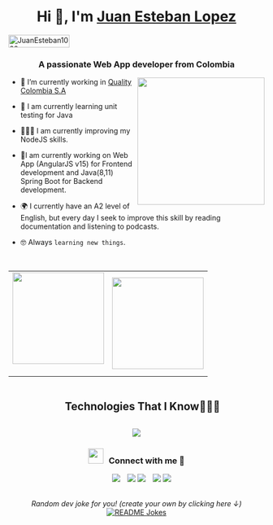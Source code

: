 <h1 align="center">Hi 👋, I'm <a href="https://100rabhcsmc.github.io/Me.io/" target="blank">
Juan Esteban Lopez</a></h1>
<img src="https://komarev.com/ghpvc/?username=JuanEsteban1022&label=Profile%20views&color=0047AB&style=plastic?" alt="JuanEsteban1022" height=25px, width=120px/> 
<h3 align="center">A passionate Web App developer from Colombia</h3>

<a target="_blank" align="center">
  <picture> <img align="right" src="https://github.com/7oSkaaa/7oSkaaa/blob/main/Images/Right_Side.gif?raw=true" width = 250px></picture>
</a>

- 🔭 I’m currently working in <a href="https://qualitycolombia.com/" target="blank">Quality Colombia S.A</a>

- 🧪 I am currently learning unit testing for Java

- 👨🏻‍💻 I am currently improving my NodeJS skills. 

- 🌱I am currently working on Web App (AngularJS v15) for Frontend development and Java(8,11) Spring Boot for Backend development.

- 🌍 I currently have an A2 level of English, but every day I seek to improve this skill by reading documentation and listening to podcasts.
  
- :nerd_face: Always `learning new things`.
<br/>

<!--- stats & Trophy (start) -->
<p align="center">
  <!--- stats (start) -->
<table align="center">
<tr border="none">
<td width="50%" align="center">
    <img height="180em" src="https://github-readme-stats-eight-theta.vercel.app/api?username=JuanEsteban1022&show_icons=true&theme=algolia&include_all_commits=true&count_private=true"/>
  <br></br>
</td>

<td width="50%" align="center">
    <img height="180em" src="https://github-readme-stats-eight-theta.vercel.app/api/top-langs/?username=JuanEsteban1022&layout=compact&langs_count=8&theme=algolia"/>
  </td>
</tr>
</table>
<!--- stats (end) -->

<!--h1 without bottom border-->
<div id="user-content-toc">
  <ul align="center">
    <summary><h2 style="display: inline-block">Technologies That I Know👨🏻‍💻</h2></summary>
  </ul>
</div>
<!--tech stack icons-->
<p align="center">
  <a href="https://skillicons.dev">
    <img src="https://skillicons.dev/icons?i=git,css,discord,postgres,pug,express,github,html,java,js,nodejs,postman,redux,tailwind,ts,vscode&perline=14" />
  </a>
</p>

<h3 align="center" > <img src="https://media.giphy.com/media/iY8CRBdQXODJSCERIr/giphy.gif" width="30" height="30" style="margin-right: 10px;">Connect with me 🤝 </h3>

<p align="center">

 <div align="center"  class="icons-social" style="margin-left: 10px;">
        <a style="margin-left: 10px;"  target="_blank" href="https://www.linkedin.com/in/juan-esteban-lópez-bedoya-771ba7191/">
			<img src="https://img.icons8.com/?size=40&id=13930&format=png"></a>
        <a style="margin-left: 10px;" target="_blank" href="https://github.com/JuanEsteban1022">
		<img src="https://img.icons8.com/?size=40&id=63777&format=png"></a>
</a>
	   <a style="margin: 10px 0 0 0;" target="_blank" href="https://dev.to/juan_estebanlopezbedoya">
					<img src="https://img.icons8.com/?size=40&id=n98knU41v5Aq&format=png"></a>
        <a style="margin-left: 10px;" target="_blank" href="https://instagram.com/juanestebanlop">
			<img src="https://img.icons8.com/?size=40&id=32323&format=png"></a>
   <a href="mailto:juanesteban1022@gmail.com">
     <img src="https://img.icons8.com/?size=40&id=37246&format=png"/>
   </a>
      </div>
</p>

<div align="center"> 
</br>
<i>Random dev joke for you! (create your own by clicking here ↓)</i><br>
<a href="https://readme-jokes.vercel.app"><img align="center" src="https://readme-jokes.vercel.app/api" alt="README Jokes"></a>
</div>

